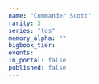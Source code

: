 ```yaml
---
name: "Commander Scott"
rarity: 3
series: "tos"
memory_alpha: ""
bigbook_tier:
events:
in_portal: false
published: false
---
```

